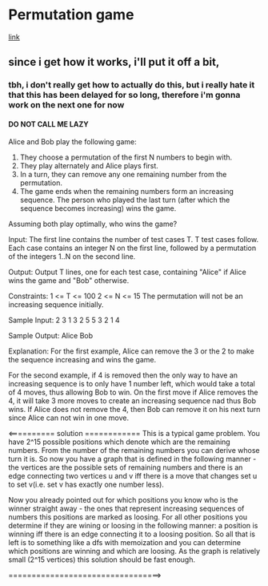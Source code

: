 Permutation game
==================
[link](https://www.hackerrank.com/challenges/permutation-game)

## since i get how it works, i'll put it off a bit,
### tbh, i don't really get how to actually do this, but i really hate it that this has been delayed for so long, therefore i'm gonna work on the next one for now
#### DO NOT CALL ME LAZY

Alice and Bob play the following game:

1) They choose a permutation of the first N numbers to begin with. 
2) They play alternately and Alice plays first. 
3) In a turn, they can remove any one remaining number from the permutation. 
4) The game ends when the remaining numbers form an increasing sequence. The person who played the last turn (after which the sequence becomes increasing) wins the game.

Assuming both play optimally, who wins the game?

Input: 
The first line contains the number of test cases T. T test cases follow. Each case contains an integer N on the first line, followed by a permutation of the integers 1..N on the second line.

Output: 
Output T lines, one for each test case, containing "Alice" if Alice wins the game and "Bob" otherwise.

Constraints: 
1 <= T <= 100 
2 <= N <= 15 
The permutation will not be an increasing sequence initially.

Sample Input: 
2 
3 
1 3 2 
5 
5 3 2 1 4

Sample Output: 
Alice 
Bob

Explanation: For the first example, Alice can remove the 3 or the 2 to make the sequence increasing and wins the game.

For the second example, if 4 is removed then the only way to have an increasing sequence is to only have 1 number left, which would take a total of 4 moves, thus allowing Bob to win. On the first move if Alice removes the 4, it will take 3 more moves to create an increasing sequence nad thus Bob wins. If Alice does not remove the 4, then Bob can remove it on his next turn since Alice can not win in one move.

<========== solution ============
This is a typical game problem. You have 2^15 possible positions which denote which are the remaining numbers. From the number of the remaining numbers you can derive whose turn it is. So now you have a graph that is defined in the following manner - the vertices are the possible sets of remaining numbers and there is an edge connecting two vertices u and v iff there is a move that changes set u to set v(i.e. set v has exactly one number less).

Now you already pointed out for which positions you know who is the winner straight away - the ones that represent increasing sequences of numbers this positions are marked as loosing. For all other positions you determine if they are wining or loosing in the following manner: a position is winning iff there is an edge connecting it to a loosing position. So all that is left is to something like a dfs with memoization and you can determine which positions are winning and which are loosing. As the graph is relatively small (2^15 vertices) this solution should be fast enough.

=================================>
